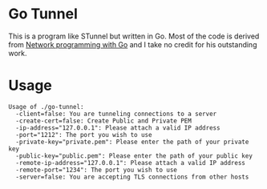 Go Tunnel
========


This is a program like STunnel but written in Go. Most of the code is derived from [Network programming with Go](http://jan.newmarch.name/go/) and I take no credit for his outstanding work.

Usage
====
```
Usage of ./go-tunnel:
  -client=false: You are tunneling connections to a server
  -create-cert=false: Create Public and Private PEM
  -ip-address="127.0.0.1": Please attach a valid IP address
  -port="1212": The port you wish to use
  -private-key="private.pem": Please enter the path of your private key
  -public-key="public.pem": Please enter the path of your public key
  -remote-ip-address="127.0.0.1": Please attach a valid IP address
  -remote-port="1234": The port you wish to use
  -server=false: You are accepting TLS connections from other hosts
  ```
  